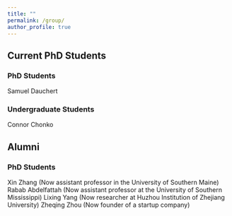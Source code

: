 ```yaml
---
title: ""
permalink: /group/
author_profile: true
---
```


## Current PhD Students
### PhD Students
Samuel Dauchert

### Undergraduate Students
Connor Chonko

## Alumni
### PhD Students
Xin Zhang (Now assistant professor in the University of Southern Maine)
Rabab Abdelfattah (Now assistant professor at the University of Southern Mississippi)
Lixing Yang (Now researcher at Huzhou Institution of Zhejiang University)
Zheqing Zhou (Now founder of a startup company)
